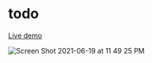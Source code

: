 # todo
[Live demo](https://yafet-segid.github.io/todo/)

![Screen Shot 2021-06-19 at 11 49 25 PM](https://user-images.githubusercontent.com/83928646/122662506-1cc68980-d159-11eb-9e32-01ccfcf89b76.png)
